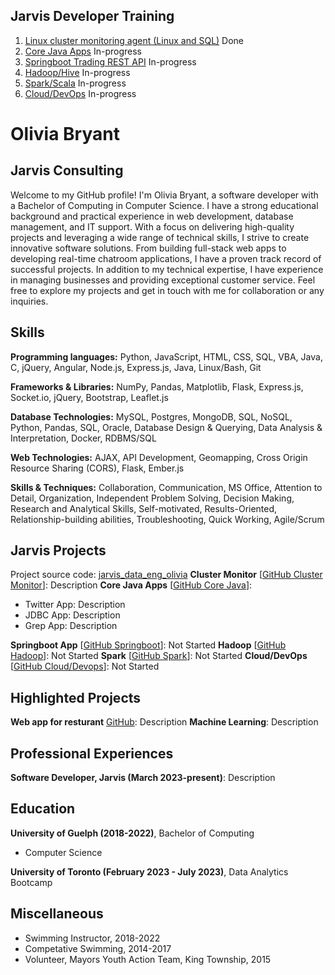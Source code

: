## Jarvis Developer Training
1. [Linux cluster monitoring agent (Linux and SQL)](./linux_sql) Done
2. [Core Java Apps](./core_java) In-progress
3. [Springboot Trading REST API](./springboot) In-progress
4. [Hadoop/Hive](./hadoop) In-progress
5. [Spark/Scala](./spark) In-progress
6. [Cloud/DevOps](./cloud_devops) In-progress

# Olivia Bryant
## Jarvis Consulting
Welcome to my GitHub profile!
I'm Olivia Bryant, a software developer with a Bachelor of Computing in Computer Science.
I have a strong educational background and practical experience in web development, database management, and IT support.
With a focus on delivering high-quality projects and leveraging a wide range of technical skills, I strive to create innovative software solutions.
From building full-stack web apps to developing real-time chatroom applications, I have a proven track record of successful projects.
In addition to my technical expertise, I have experience in managing businesses and providing exceptional customer service.
Feel free to explore my projects and get in touch with me for collaboration or any inquiries.

## Skills
**Programming languages:** Python, JavaScript, HTML, CSS, SQL, VBA, Java, C, jQuery, Angular, Node.js, Express.js, Java, Linux/Bash, Git

**Frameworks & Libraries:** NumPy, Pandas, Matplotlib, Flask, Express.js, Socket.io, jQuery, Bootstrap, Leaflet.js

**Database Technologies:** MySQL, Postgres, MongoDB, SQL, NoSQL, Python, Pandas, SQL, Oracle, Database Design & Querying, Data Analysis & Interpretation, Docker, RDBMS/SQL

**Web Technologies:** AJAX, API Development, Geomapping, Cross Origin Resource Sharing (CORS), Flask, Ember.js

**Skills & Techniques:** Collaboration, Communication, MS Office, Attention to Detail, Organization, Independent Problem Solving, Decision Making, Research and Analytical Skills, Self-motivated, Results-Oriented, Relationship-building abilities, Troubleshooting, Quick Working, Agile/Scrum

## Jarvis Projects
Project source code: [jarvis_data_eng_olivia](https://github.com/Jarvis-Consulting-Group/jarvis_data_eng_Olivia/tree/main/cloud_devops)
**Cluster Monitor** [[GitHub Cluster Monitor](https://github.com/Jarvis-Consulting-Group/jarvis_data_eng_Olivia/tree/main/linux_sql)]: Description
**Core Java Apps** [[GitHub Core Java](https://github.com/Jarvis-Consulting-Group/jarvis_data_eng_Olivia/tree/main/core_java)]:
  - Twitter App: Description
  - JDBC App: Description
  - Grep App: Description

**Springboot App** [[GitHub Springboot](https://github.com/Jarvis-Consulting-Group/jarvis_data_eng_Olivia/tree/main/springboot)]: Not Started
**Hadoop** [[GitHub Hadoop](https://github.com/Jarvis-Consulting-Group/jarvis_data_eng_Olivia/tree/main/hadoop)]: Not Started
**Spark** [[GitHub Spark](https://github.com/Jarvis-Consulting-Group/jarvis_data_eng_Olivia/tree/main/spark)]: Not Started
**Cloud/DevOps** [[GitHub Cloud/Devops](https://github.com/Jarvis-Consulting-Group/jarvis_data_eng_Olivia/tree/main/cloud_devops)]: Not Started

## Highlighted Projects
**Web app for resturant** [GitHub](): Description
**Machine Learning**: Description

## Professional Experiences
**Software Developer, Jarvis (March 2023-present)**: Description

## Education
**University of Guelph (2018-2022)**, Bachelor of Computing
  - Computer Science

**University of Toronto (February 2023 - July 2023)**, Data Analytics Bootcamp

## Miscellaneous
  - Swimming Instructor, 2018-2022
  - Competative Swimming, 2014-2017
  - Volunteer, Mayors Youth Action Team, King Township, 2015
